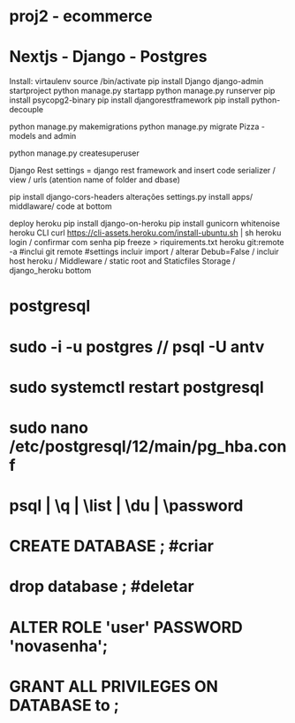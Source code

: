 # proj2 - ecommerce 
# Nextjs - Django - Postgres

Install:
virtaulenv <name> 
source <name>/bin/activate
pip install Django
django-admin startproject <name>
python manage.py startapp <name>
python manage.py runserver
pip install psycopg2-binary
pip install djangorestframework
pip install python-decouple

python manage.py makemigrations
python manage.py migrate
Pizza - models and admin

python manage.py createsuperuser


Django Rest 
settings = django rest framework and insert code
serializer / view / urls (atention name of folder and dbase)

pip install django-cors-headers
alterações settings.py install apps/ middlaware/ code at bottom

deploy heroku
pip install django-on-heroku
pip install gunicorn whitenoise
heroku CLI
curl https://cli-assets.heroku.com/install-ubuntu.sh | sh
heroku login / confirmar com senha
pip freeze > riquirements.txt
heroku git:remote -a <vacc-ecommercebackend> #inclui git remote
#settings incluir import / alterar Debub=False / incluir host heroku / Middleware / static root and Staticfiles Storage / django_heroku bottom


# postgresql
# sudo -i -u postgres // psql -U antv
# sudo systemctl restart postgresql
# sudo nano /etc/postgresql/12/main/pg_hba.conf
# psql | \q | \list | \du | \password
# CREATE DATABASE <name>; #criar
# drop database <name>; #deletar
# ALTER ROLE 'user' PASSWORD 'novasenha';
# GRANT ALL PRIVILEGES ON DATABASE <data> to <user>;
